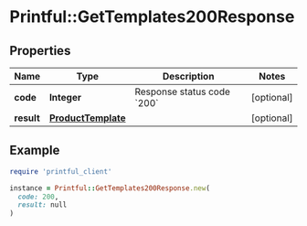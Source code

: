 # Printful::GetTemplates200Response

## Properties

| Name | Type | Description | Notes |
| ---- | ---- | ----------- | ----- |
| **code** | **Integer** | Response status code &#x60;200&#x60; | [optional] |
| **result** | [**ProductTemplate**](ProductTemplate.md) |  | [optional] |

## Example

```ruby
require 'printful_client'

instance = Printful::GetTemplates200Response.new(
  code: 200,
  result: null
)
```

